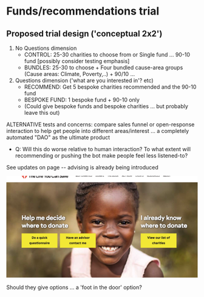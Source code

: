 # Funds/recommendations trial

## Proposed trial design ('conceptual 2x2')

1. No Questions dimension
   * CONTROL: 25-30 charities to choose from or Single fund ... 90-10 fund \[possibly consider testing emphasis]
   * BUNDLES: 25-30 to choose + Four bundled cause-area groups (Cause areas: Climate, Poverty,..) + 90/10 ...
2. Questions dimension ('what are you interested in'? etc)
   * RECOMMEND: Get 5 bespoke charities recommended and the 90-10 fund
   * BESPOKE FUND: 1 bespoke fund + 90-10 only
   * (Could give bespoke funds and bespoke charities ... but probably leave this out)

ALTERNATIVE tests and concerns: compare sales funnel or open-response interaction to help get people into different areas/interest ... a completely automated "DAO" as the ultimate product

* Q: Will this do worse relative to human interaction? To what extent will recommending or pushing the bot make people feel less listened-to?

See updates on page -- advising is already being introduced

![](<../../.gitbook/assets/image (17) (1).png>)

Should they give options ... a 'foot in the door' option?

